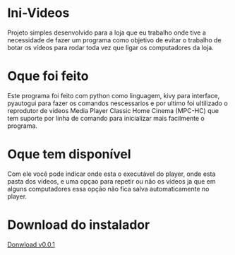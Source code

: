 # Ini-Videos
Projeto simples desenvolvido para a loja que eu trabalho onde tive a necessidade de fazer um programa como objetivo de evitar o trabalho de botar os vídeos para rodar toda vez que ligar os computadores da loja.

# Oque foi feito
Este programa foi feito com python como linguagem, kivy para interface, pyautogui para fazer os comandos nescessarios e por ultimo foi ultilizado o reprodutor de vídeos Media Player Classic Home Cinema (MPC-HC) que tem suporte por linha de comando para inicializar mais facilmente o programa.

# Oque tem disponível
Com ele você pode indicar onde esta o executável do player, onde esta pasta dos vídeos, e uma opçao para repetir ou não os vídeos ja que em alguns computadores essa opção não fica salva automaticamente no player.

# Download do instalador
<a href="https://drive.google.com/file/d/1XWIY9bMdDyZCenPaEUp1Nznc-AVDNU4-/view?usp=drivesdk">Donwload v0.0.1</a>
